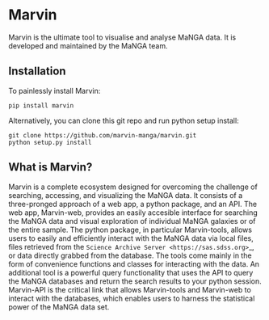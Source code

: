 # Marvin
Marvin is the ultimate tool to visualise and analyse MaNGA data. It is developed and maintained by the MaNGA team.

Installation
------------

To painlessly install Marvin:

    pip install marvin

Alternatively, you can clone this git repo and run python setup install:

    git clone https://github.com/marvin-manga/marvin.git
    python setup.py install

What is Marvin?
---------------

Marvin is a complete ecosystem designed for overcoming the challenge of
searching, accessing, and visualizing the MaNGA data. It consists of a
three-pronged approach of a web app, a python package, and an API. The web app,
Marvin-web, provides an easily accesible interface for searching the MaNGA data
and visual exploration of individual MaNGA galaxies or of the entire sample. The
python package, in particular Marvin-tools, allows users to easily and
efficiently interact with the MaNGA data via local files, files retrieved from
the `Science Archive Server <https://sas.sdss.org>`_, or data directly grabbed
from the database.  The tools come mainly in the form of convenience functions
and classes for interacting with the data. An additional tool is a powerful
query functionality that uses the API to query the MaNGA databases and return
the search results to your python session. Marvin-API is the critical link that
allows Marvin-tools and Marvin-web to interact with the databases, which enables
users to harness the statistical power of the MaNGA data set.


